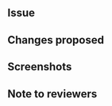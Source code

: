 ## Issue
<!-- Use `Closes #issue number` if your PR fixes an issue or `Relates to #issue number` if it connects to the issue number -->

## Changes proposed 
<!-- List all the proposed changes in your PR -->

## Screenshots
<!-- Add all the screenshots that support your PR -->

## Note to reviewers
<!-- Add notes to reviewers if applicable -->
